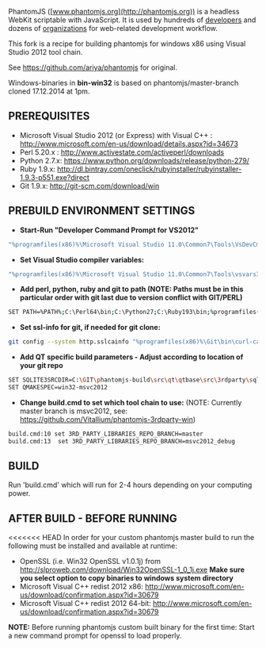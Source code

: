 PhantomJS ([www.phantomjs.org](http://phantomjs.org)) is a headless WebKit scriptable with JavaScript. It is used by hundreds of [developers](http://phantomjs.org/buzz.html) and dozens of [organizations](http://phantomjs.org/users.html) for web-related development workflow.

This fork is a recipe for building phantomjs for windows x86 using Visual Studio 2012 tool chain.

See https://github.com/ariya/phantomjs for original. 

Windows-binaries in **bin-win32** is based on phantomjs/master-branch cloned 17.12.2014 at 1pm.

## PREREQUISITES
- Microsoft Visual Studio 2012 (or Express) with Visual C++ : http://www.microsoft.com/en-us/download/details.aspx?id=34673
- Perl 5.20.x : http://www.activestate.com/activeperl/downloads
- Python 2.7.x: https://www.python.org/downloads/release/python-279/
- Ruby 1.9.x: http://dl.bintray.com/oneclick/rubyinstaller/rubyinstaller-1.9.3-p551.exe?direct
- Git 1.9.x: http://git-scm.com/download/win

## PREBUILD ENVIRONMENT SETTINGS

- **Start-Run "Developer Command Prompt for VS2012"** 
```sh
"%programfiles(x86)%\Microsoft Visual Studio 11.0\Common7\Tools\VsDevCmd.bat" 
```
- **Set Visual Studio compiler variables:** 
```sh
"%programfiles(x86)%\Microsoft Visual Studio 11.0\Common7\Tools\vsvars32.bat"
```
- **Add perl, python, ruby and git to path (NOTE: Paths must be in this particular order with git last due to version conflict with GIT/PERL)** 
```sh
SET PATH=%PATH%;C:\Perl64\bin;C:\Python27;C:\Ruby193\bin;%programfiles(x86)%\Git\bin;
```
- **Set ssl-info for git, if needed for git clone:** 
```sh
git config --system http.sslcainfo "%programfiles(x86)%\Git\bin\curl-ca-bundle.crt"
```
- **Add QT specific build parameters - Adjust according to location of your git repo**
```sh
SET SQLITE3SRCDIR=C:\GIT\phantomjs-build\src\qt\qtbase\src\3rdparty\sqlite
SET QMAKESPEC=win32-msvc2012
```
- **Change build.cmd to set which tool chain to use:** (NOTE: Currently master branch is msvc2012, see: https://github.com/Vitallium/phantomjs-3rdparty-win)
```sh
build.cmd:10 set 3RD_PARTY_LIBRARIES_REPO_BRANCH=master 
build.cmd:13  set 3RD_PARTY_LIBRARIES_REPO_BRANCH=msvc2012_debug
```

## BUILD
Run 'build.cmd' which will run for 2-4 hours depending on your computing power.

## AFTER BUILD - BEFORE RUNNING
<<<<<<< HEAD
In order for your custom phantomjs master build to run the following must be installed and available at runtime:
- OpenSSL (i.e. Win32 OpenSSL v1.0.1j) from http://slproweb.com/download/Win32OpenSSL-1_0_1j.exe **Make sure you select option to copy binaries to windows system directory**
- Microsoft Visual C++ redist 2012 x86: http://www.microsoft.com/en-us/download/confirmation.aspx?id=30679
- Microsoft Visual C++ redist 2012 64-bit: http://www.microsoft.com/en-us/download/confirmation.aspx?id=30679

**NOTE:** Before running phantomjs custom built binary for the first time: Start a new command prompt for openssl to load properly.


